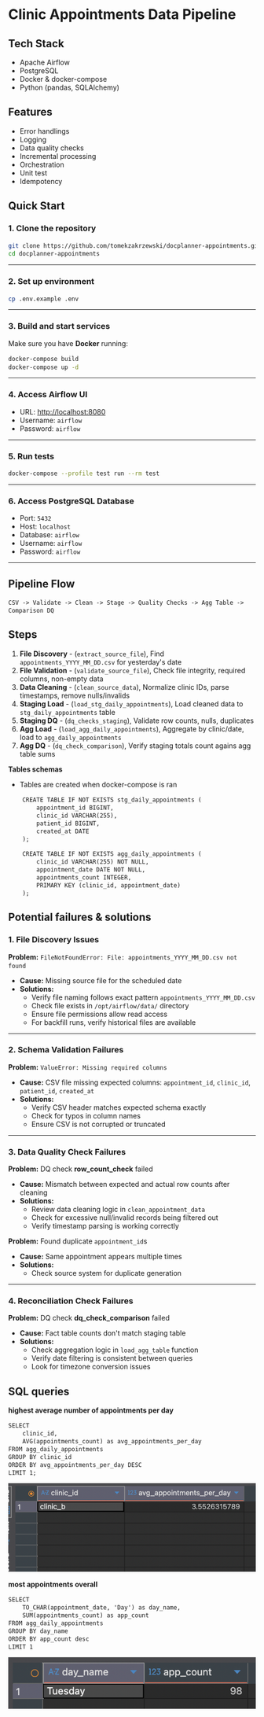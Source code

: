 # Clinic Appointments Data Pipeline

## Tech Stack
- Apache Airflow
- PostgreSQL
- Docker & docker-compose
- Python (pandas, SQLAlchemy)

## ️Features
- Error handlings
- Logging
- Data quality checks
- Incremental processing
- Orchestration
- Unit test
- Idempotency

## Quick Start
### 1. Clone the repository
```bash
git clone https://github.com/tomekzakrzewski/docplanner-appointments.git
cd docplanner-appointments
```

---

### 2. Set up environment
```bash
cp .env.example .env
```

---

### 3. Build and start services
Make sure you have **Docker** running:
```bash
docker-compose build
docker-compose up -d
```

---

### 4. Access Airflow UI
- URL: [http://localhost:8080](http://localhost:8080)  
- Username: `airflow`  
- Password: `airflow`  

---

### 5. Run tests
```bash
docker-compose --profile test run --rm test
```

---

### 6. Access PostgreSQL Database
- Port: `5432` 
- Host: `localhost` 
- Database: `airflow`
- Username: `airflow`
- Password: `airflow`  

---
## Pipeline Flow
```
CSV -> Validate -> Clean -> Stage -> Quality Checks -> Agg Table -> Comparison DQ
```

## Steps

1. **File Discovery** - (`extract_source_file`), Find `appointments_YYYY_MM_DD.csv` for yesterday's date
2. **File Validation** - (`validate_source_file`), Check file integrity, required columns, non-empty data
3. **Data Cleaning** - (`clean_source_data`), Normalize clinic IDs, parse timestamps, remove nulls/invalids
4. **Staging Load** - (`load_stg_daily_appointments`), Load cleaned data to `stg_daily_appointments` table
5. **Staging DQ** -  (`dq_checks_staging`), Validate row counts, nulls, duplicates
6. **Agg Load** - (`load_agg_daily_appointments`), Aggregate by clinic/date, load to `agg_daily_appointments`
7. **Agg DQ** - (`dq_check_comparison`), Verify staging totals count agains agg table sums

**Tables schemas**
- Tables are created when docker-compose is ran
```
    CREATE TABLE IF NOT EXISTS stg_daily_appointments (
        appointment_id BIGINT,
        clinic_id VARCHAR(255),
        patient_id BIGINT,
        created_at DATE
    );
```
```
    CREATE TABLE IF NOT EXISTS agg_daily_appointments (
        clinic_id VARCHAR(255) NOT NULL,
        appointment_date DATE NOT NULL,
        appointments_count INTEGER,
        PRIMARY KEY (clinic_id, appointment_date)
    );
```

## Potential failures & solutions

### 1. File Discovery Issues
**Problem:** `FileNotFoundError: File: appointments_YYYY_MM_DD.csv not found`  
- **Cause:** Missing source file for the scheduled date  
- **Solutions:**  
  - Verify file naming follows exact pattern `appointments_YYYY_MM_DD.csv`  
  - Check file exists in `/opt/airflow/data/` directory  
  - Ensure file permissions allow read access  
  - For backfill runs, verify historical files are available  

---

### 2. Schema Validation Failures
**Problem:** `ValueError: Missing required columns`  
- **Cause:** CSV file missing expected columns: `appointment_id`, `clinic_id`, `patient_id`, `created_at`  
- **Solutions:**  
  - Verify CSV header matches expected schema exactly  
  - Check for typos in column names  
  - Ensure CSV is not corrupted or truncated  

---

### 3. Data Quality Check Failures
**Problem:** DQ check **row_count_check** failed  
- **Cause:** Mismatch between expected and actual row counts after cleaning  
- **Solutions:**  
  - Review data cleaning logic in `clean_appointment_data`  
  - Check for excessive null/invalid records being filtered out  
  - Verify timestamp parsing is working correctly  

**Problem:** Found duplicate `appointment_id`s  
- **Cause:** Same appointment appears multiple times  
- **Solutions:**  
  - Check source system for duplicate generation  

---

### 4. Reconciliation Check Failures
**Problem:** DQ check **dq_check_comparison** failed  
- **Cause:** Fact table counts don't match staging table  
- **Solutions:**  
  - Check aggregation logic in `load_agg_table` function  
  - Verify date filtering is consistent between queries  
  - Look for timezone conversion issues  


## SQL queries
**highest average number of appointments per day**
```
SELECT 
    clinic_id,
    AVG(appointments_count) as avg_appointments_per_day
FROM agg_daily_appointments
GROUP BY clinic_id
ORDER BY avg_appointments_per_day DESC
LIMIT 1;
```
![query1](readme-utils/query-1.png)

**most appointments overall**
```
SELECT 
    TO_CHAR(appointment_date, 'Day') as day_name,
    SUM(appointments_count) as app_count
FROM agg_daily_appointments
GROUP BY day_name
ORDER BY app_count desc
LIMIT 1
```
![query2](readme-utils/query-2.png)
